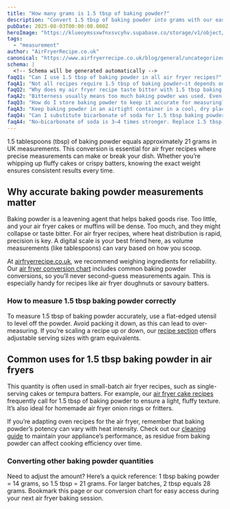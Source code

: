```yaml
---
title: "How many grams is 1.5 tbsp of baking powder?"
description: "Convert 1.5 tbsp of baking powder into grams with our easy guide. Perfect for air fryer recipes and precise baking measurements."
pubDate: 2025-08-03T00:00:00.000Z
heroImage: "https://klueoymssxwfnxsvcyhv.supabase.co/storage/v1/object/public/Shmucket/how-many-grams-is-1-5-tbsp-baking-powder.webp"
tags:
  - "measurement"
author: "AirFryerRecipe.co.uk"
canonical: "https://www.airfryerrecipe.co.uk/blog/general/uncategorized/how-many-grams-is-1-5-tbsp-baking-powder"
schema: |
  <!-- Schema will be generated automatically -->
faqQ1: "Can I use 1.5 tbsp of baking powder in all air fryer recipes?"
faqA1: "Not all recipes require 1.5 tbsp of baking powder—it depends on the quantity of other ingredients. For most small-batch air fryer cakes or batters, this amount works well. Always follow the recipe’s specific measurements to avoid over- or under-leavening."
faqQ2: "Why does my air fryer recipe taste bitter with 1.5 tbsp baking powder?"
faqA2: "Bitterness usually means too much baking powder was used. Even 1.5 tbsp can be excessive if the recipe isn’t balanced. Double-check your measurements and consider reducing slightly if the taste is off. Fresh baking powder also prevents metallic flavours."
faqQ3: "How do I store baking powder to keep it accurate for measuring?"
faqA3: "Keep baking powder in an airtight container in a cool, dry place. Humidity can clump it, leading to inaccurate measurements. Test its freshness by mixing 1 tsp with hot water—if it bubbles vigorously, it’s still active."
faqQ4: "Can I substitute bicarbonate of soda for 1.5 tbsp baking powder?"
faqA4: "No—bicarbonate of soda is 3–4 times stronger. Replace 1.5 tbsp baking powder with ½ tsp bicarbonate of soda plus an acid (like lemon juice). For air fryer recipes, stick to baking powder unless the recipe specifies otherwise."
---
```

<p>1.5 tablespoons (tbsp) of baking powder equals approximately 21 grams in UK measurements. This conversion is essential for air fryer recipes where precise measurements can make or break your dish. Whether you’re whipping up fluffy cakes or crispy batters, knowing the exact weight ensures consistent results every time.</p>  

<h2>Why accurate baking powder measurements matter</h2>  
<p>Baking powder is a leavening agent that helps baked goods rise. Too little, and your air fryer cakes or muffins will be dense. Too much, and they might collapse or taste bitter. For air fryer recipes, where heat distribution is rapid, precision is key. A digital scale is your best friend here, as volume measurements (like tablespoons) can vary based on how you scoop.</p>  

<p>At <a href=https://www.airfryerrecipe.co.uk>airfryerrecipe.co.uk</a>, we recommend weighing ingredients for reliability. Our <a href=https://www.airfryerrecipe.co.uk/air-fryer-conversion-chart>air fryer conversion chart</a> includes common baking powder conversions, so you’ll never second-guess measurements again. This is especially handy for recipes like air fryer doughnuts or savoury batters.</p>  

<h3>How to measure 1.5 tbsp baking powder correctly</h3>  
<p>To measure 1.5 tbsp of baking powder accurately, use a flat-edged utensil to level off the powder. Avoid packing it down, as this can lead to over-measuring. If you’re scaling a recipe up or down, our <a href=https://www.airfryerrecipe.co.uk/recipes>recipe section</a> offers adjustable serving sizes with gram equivalents.</p>  

<h2>Common uses for 1.5 tbsp baking powder in air fryers</h2>  
<p>This quantity is often used in small-batch air fryer recipes, such as single-serving cakes or tempura batters. For example, our <a href=https://www.airfryerrecipe.co.uk/recipe-category/cakes>air fryer cake recipes</a> frequently call for 1.5 tbsp of baking powder to ensure a light, fluffy texture. It’s also ideal for homemade air fryer onion rings or fritters.</p>  

<p>If you’re adapting oven recipes for the air fryer, remember that baking powder’s potency can vary with heat intensity. Check out our <a href=https://www.airfryerrecipe.co.uk/air-fryer-cleaner>cleaning guide</a> to maintain your appliance’s performance, as residue from baking powder can affect cooking efficiency over time.</p>  

<h3>Converting other baking powder quantities</h3>  
<p>Need to adjust the amount? Here’s a quick reference: 1 tbsp baking powder = 14 grams, so 1.5 tbsp = 21 grams. For larger batches, 2 tbsp equals 28 grams. Bookmark this page or our conversion chart for easy access during your next air fryer baking session.</p>
